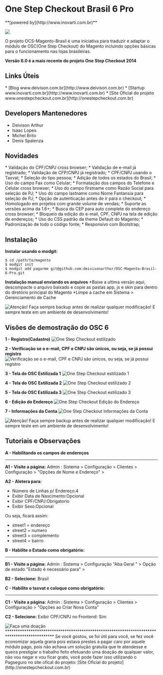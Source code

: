<h1>One Step Checkout Brasil 6 Pro</h1>
**[powered by](http://www.inovarti.com.br)**

![](http://www.inovarti.com.br/osc/inovarti.png)


O projeto OCS-Magento-Brasil é uma iniciativa para traduzir e adaptar o módulo de OSC(One Step Checkout) do Magento incluindo opções básicas para o funcionamento nas lojas brasileiras. 

**Versão 6.0 é a mais recente do projeto One Step Checkout 2014**

<h2>Links Úteis</h2>
* [Blog www.deivison.com.br](http://www.deivison.com.br)
* [Startup www.inovarti.com.br](http://www.inovarti.com.br)
* [Site Oficial do projeto www.onestepcheckout.com.br](http://onestepcheckout.com.br)

<h2>Developers Mantenedores</h2>

* Deivison Arthur
* Isaac Lopes
* Michel Brito
* Denis Spalenza

<h2>Novidades</h2>
* Validação do CPF/CNPJ cross browser;
* Validação de e-mail já registrado;
* Validação de CFP/CNPJ já registrado;
* CPF/CNPJ usando o Taxvat;
* Seleção do tipo pessoa;
* Adição de todos os estados do Brasil;
* Uso do campo Fax como Celular;
* Formatação dos campos do Telefone e Celular cross browser; 
* Uso do campo firstname como Razão Social para seleção de PJ;
* Uso do campo lastname como Nome Fantansia para seleção de PJ;
* Opção de autenticação antes de ir para o checkout;
* Homologado em projetos com grande volume de vendas;
* Suporte as versões acima da 1.6+;
* Busca do CEP para auto complete do endereço cross browser;
* Bloqueio da edição do e-mail, CPF, CNPJ na tela de edição de endereços;
* Uso do CSS padrão da theme Default do Magento;
* Padronização de todo o código fonte;
* Responsivo com Bootstrap;

<h2>Instalação</h2>

**Instalar usando o modgit:**

    $ cd /path/to/magento
    $ modgit init
    $ modgit add pagarme git@github.com:deivisonarthur/OSC-Magento-Brasil-6-Pro.git

**Instalação manual enviando os arquivos**
*Baixe a ultima versão aqui, descompacte o arquivo baixado e copie as pastas app, js e skin para dentro do diretório principal do Magento
*Limpe a cache em Sistema > Gerenciamento de Cache


<img src="http://www.inovarti.com.br/osc/atencao2.png" alt="Atenção! Faça sempre backup antes de realizar qualquer modificação! E sempre teste em um ambiente de desenvolvimento!" title="Atenção! Faça sempre backup antes de realizar qualquer modificação! E sempre teste em um ambiente de desenvolvimento!" />

<h2>Visões de demostração do OSC 6</h2>

**1 - Registro(Cadastro)**
<img src="http://www.inovarti.com.br/osc/OSC6-Cadastro.png" alt="One Step Checkout estilizado" title="One Step Checkout estilizado" />

**2 - Verificação se o e-mail, CPF e CNPJ são únicos, ou seja, se já possui registro**
<img src="http://www.inovarti.com.br/osc/OSC6-Cadastro-Validacao.png" alt="Verificação se o e-mail, CPF e CNPJ são únicos, ou seja, se já possui registro" title="Verificação se o e-mail, CPF e CNPJ são únicos, ou seja, se já possui registro" />

**3 - Tela do OSC Estilizada 1**
<img src="http://www.inovarti.com.br/osc/OSC6-Estilizado-Responsivo-1.png" alt="One Step Checkout estilizado 1" title="One Step Checkout estilizado 1" />

**4 - Tela do OSC Estilizada 2**
<img src="http://www.inovarti.com.br/osc/OSC6-Estilizado-Responsivo-2.png" alt="One Step Checkout estilizado 2" title="One Step Checkout estilizado 2" />

**5 - Tela do OSC Estilizada 3**
<img src="http://www.inovarti.com.br/osc/OSC6-Estilizado-Responsivo-3.png" alt="One Step Checkout estilizado 3" title="One Step Checkout estilizado 3" />

**6 - Edição do Endereço**
<img src="http://www.inovarti.com.br/osc/OSC6-Editar-Enderecos.png" alt="One Step Checkout Edição do Endereço" title="One Step Checkout Edição do Endereço" />

**7 - Informações da Conta**
<img src="http://www.inovarti.com.br/osc/OSC6-Informacoes-da-conta.png" alt="One Step Checkout Informações da Conta" title="One Step Checkout Informações da Conta" />



<img src="http://www.inovarti.com.br/osc/atencao.png" alt="Atenção! Faça sempre backup antes de realizar qualquer modificação! E sempre teste em um ambiente de desenvolvimento!" title="Atenção! Faça sempre backup antes de realizar qualquer modificação! E sempre teste em um ambiente de desenvolvimento!" />


<h2>Tutoriais e Observações</h2>

**A - Habilitando os campos de endereços**
**********************************************************************************************
**A1 - Visite a página:**
Admin : Sistema > Configuração > Clientes > Configuração > "Opções de Nome e Endereço" > 

**A2 - Aletera para:**
* Número de Linhas p/ Endereço:4
* Exibir Data de Nascimento:Opcional
* Exibir CPF/CNPJ:Obrigatorio
* Exibir Sexo:Opcional

Ou seja, ficará assim:
- street1 = endereço
- street2 = numero
- street3 = complemento
- street4 = bairro


**B - Habilite o Estado como obrigatório:**
**********************************************************************************************
**B1 - Visite a página:**
Admin : Sistema > Configuração "Aba Geral " > Opção de estado "Estado é necessário para" >

**B2 - Selecione:**
Brasil


**C - Habilite o taxvat e coloque como obrigatório:**
**********************************************************************************************
**C1 - Visite a página:**
Admin : Sistema > Configuração > Clientes > Configuração > "Opções ao Criar Nova Conta"

**C2 - Selecione:**
Exibir CPF/CNPJ no Frontend: Sim


<img src="http://www.inovarti.com.br/gostou.png" alt="Faça uma doação" title="Faça uma doação" />
**********************************************************************************************
Se você gostou, se foi útil para você, se fez você economizar aquela grana pois estava prestes a pagar caro por aquele módulo pago, pois não achava um solução gratuita que te atendesse e queira prestigiar o trabalho feito efetuando uma doação de qualquer valor, não vou negar e vou ficar grato, você pode fazer isso utilizando o Pagseguro no site ofical do projeto: [Site Oficial do projeto](http://onestepcheckout.com.br)

